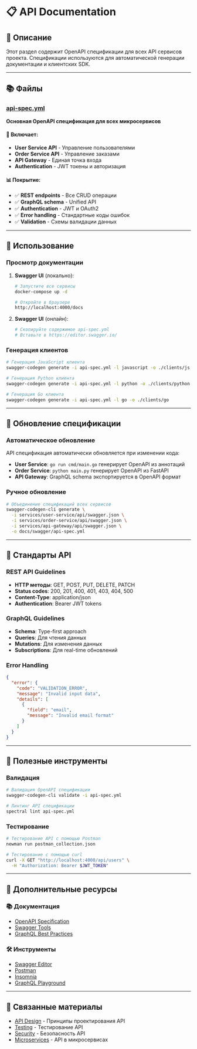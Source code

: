 # 📋 API Documentation

## 🎯 Описание

Этот раздел содержит OpenAPI спецификации для всех API сервисов проекта. Спецификации используются для автоматической генерации документации и клиентских SDK.

---

## 📚 Файлы

### [api-spec.yml](api-spec.yml)
**Основная OpenAPI спецификация для всех микросервисов**

#### 🔧 Включает:
- **User Service API** - Управление пользователями
- **Order Service API** - Управление заказами
- **API Gateway** - Единая точка входа
- **Authentication** - JWT токены и авторизация

#### 📊 Покрытие:
- ✅ **REST endpoints** - Все CRUD операции
- ✅ **GraphQL schema** - Unified API
- ✅ **Authentication** - JWT и OAuth2
- ✅ **Error handling** - Стандартные коды ошибок
- ✅ **Validation** - Схемы валидации данных

---

## 🚀 Использование

### Просмотр документации

1. **Swagger UI** (локально):
   ```bash
   # Запустите все сервисы
   docker-compose up -d
   
   # Откройте в браузере
   http://localhost:4000/docs
   ```

2. **Swagger UI** (онлайн):
   ```bash
   # Скопируйте содержимое api-spec.yml
   # Вставьте в https://editor.swagger.io/
   ```

### Генерация клиентов

```bash
# Генерация JavaScript клиента
swagger-codegen generate -i api-spec.yml -l javascript -o ./clients/js

# Генерация Python клиента
swagger-codegen generate -i api-spec.yml -l python -o ./clients/python

# Генерация Go клиента
swagger-codegen generate -i api-spec.yml -l go -o ./clients/go
```

---

## 🔄 Обновление спецификации

### Автоматическое обновление

API спецификация автоматически обновляется при изменении кода:

- **User Service**: `go run cmd/main.go` генерирует OpenAPI из аннотаций
- **Order Service**: `python main.py` генерирует OpenAPI из FastAPI
- **API Gateway**: GraphQL schema экспортируется в OpenAPI формат

### Ручное обновление

```bash
# Объединение спецификаций всех сервисов
swagger-codegen-cli generate \
  -i services/user-service/api/swagger.json \
  -i services/order-service/api/swagger.json \
  -i services/api-gateway/api/swagger.json \
  -o docs/swagger/api-spec.yml
```

---

## 🎯 Стандарты API

### REST API Guidelines

- **HTTP методы**: GET, POST, PUT, DELETE, PATCH
- **Status codes**: 200, 201, 400, 401, 403, 404, 500
- **Content-Type**: application/json
- **Authentication**: Bearer JWT tokens

### GraphQL Guidelines

- **Schema**: Type-first approach
- **Queries**: Для чтения данных
- **Mutations**: Для изменения данных
- **Subscriptions**: Для real-time обновлений

### Error Handling

```json
{
  "error": {
    "code": "VALIDATION_ERROR",
    "message": "Invalid input data",
    "details": [
      {
        "field": "email",
        "message": "Invalid email format"
      }
    ]
  }
}
```

---

## 🔧 Полезные инструменты

### Валидация

```bash
# Валидация OpenAPI спецификации
swagger-codegen-cli validate -i api-spec.yml

# Линтинг API спецификации
spectral lint api-spec.yml
```

### Тестирование

```bash
# Тестирование API с помощью Postman
newman run postman_collection.json

# Тестирование с помощью curl
curl -X GET "http://localhost:4000/api/users" \
  -H "Authorization: Bearer $JWT_TOKEN"
```

---

## 📖 Дополнительные ресурсы

### 📚 Документация
- [OpenAPI Specification](https://swagger.io/specification/)
- [Swagger Tools](https://swagger.io/tools/)
- [GraphQL Best Practices](https://graphql.org/learn/best-practices/)

### 🛠️ Инструменты
- [Swagger Editor](https://editor.swagger.io/)
- [Postman](https://www.postman.com/)
- [Insomnia](https://insomnia.rest/)
- [GraphQL Playground](https://github.com/graphql/graphql-playground)

---

## 🔗 Связанные материалы

- [API Design](../architecture/api-design.md) - Принципы проектирования API
- [Testing](../technical-skills/testing.md) - Тестирование API
- [Security](../technical-skills/security.md) - Безопасность API
- [Microservices](../architecture/microservices-architecture.md) - API в микросервисах 